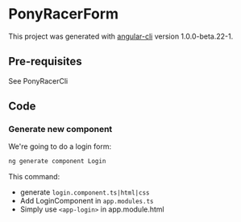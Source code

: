 # PonyRacerForm

This project was generated with [angular-cli](https://github.com/angular/angular-cli) version 1.0.0-beta.22-1.

## Pre-requisites
See PonyRacerCli

## Code 

### Generate new component
We're going to do a login form:
```bash
ng generate component Login
```
This command:
- generate `login.component.ts|html|css`
- Add LoginComponent in `app.modules.ts`
- Simply use `<app-login>` in app.module.html